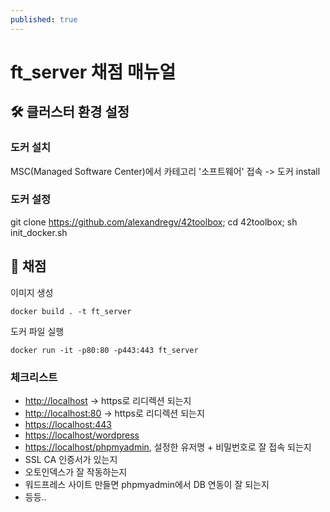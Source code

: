 ```yaml
---
published: true
---
```

# ft_server 채점 매뉴얼

## 🛠 클러스터 환경 설정

### 도커 설치
MSC(Managed Software Center)에서 카테고리 '소프트웨어' 접속 -> 도커 install

### 도커 설정
git clone https://github.com/alexandregv/42toolbox; cd 42toolbox; sh init_docker.sh

## 💯 채점
이미지 생성
~~~
docker build . -t ft_server
~~~
도커 파일 실행
~~~
docker run -it -p80:80 -p443:443 ft_server
~~~

### 체크리스트
* [http://localhost](http://localhost) -> https로 리디렉션 되는지
* [http://localhost:80](http://localhost:80) -> https로 리디렉션 되는지
* [https://localhost:443](https://localhost:443)
* [https://localhost/wordpress](https://localhost/wordpress)
* [https://localhost/phpmyadmin](https://localhost/phpmyadmin), 설정한 유저명 + 비밀번호로 잘 접속 되는지
* SSL CA 인증서가 있는지
* 오토인덱스가 잘 작동하는지
* 워드프레스 사이트 만들면 phpmyadmin에서 DB 연동이 잘 되는지
* 등등..
